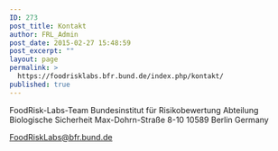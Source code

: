 ```yaml
---
ID: 273
post_title: Kontakt
author: FRL_Admin
post_date: 2015-02-27 15:48:59
post_excerpt: ""
layout: page
permalink: >
  https://foodrisklabs.bfr.bund.de/index.php/kontakt/
published: true
---
```

FoodRisk-Labs-Team
Bundesinstitut für Risikobewertung
Abteilung Biologische Sicherheit
Max-Dohrn-Straße 8-10
10589 Berlin
Germany

<a href="mailto:FoodRiskLabs@bfr.bund.de">FoodRiskLabs@bfr.bund.de</a>
